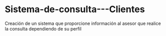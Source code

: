 # Sistema-de-consulta---Clientes
Creación de un sistema que proporcione información al asesor que realice la consulta dependiendo de su perfil
